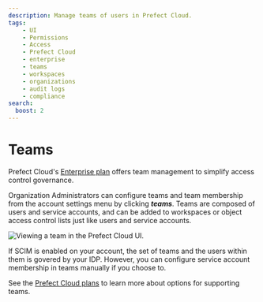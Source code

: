 ```yaml
---
description: Manage teams of users in Prefect Cloud. 
tags:
    - UI
    - Permissions
    - Access
    - Prefect Cloud
    - enterprise
    - teams
    - workspaces
    - organizations
    - audit logs
    - compliance
search:
  boost: 2
---
```


# Teams <span class="badge cloud"></span></span> <span class="badge enterprise"></span>

Prefect Cloud's [Enterprise plan](https://www.prefect.io/pricing) offers team management to simplify access control governance.

Organization Administrators can configure teams and team membership from the account settings menu by clicking ***teams***. Teams are composed of users and service accounts, and can be added to workspaces or object access control lists just like users and service accounts.

![Viewing a team in the Prefect Cloud UI.](/img/ui/teams.png)

If SCIM is enabled on your account, the set of teams and the users within them is govered by your IDP. However, you can configure service account membership in teams manually if you choose to.

See the [Prefect Cloud plans](https://www.prefect.io/pricing) to learn more about options for supporting teams.
